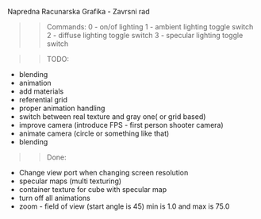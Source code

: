 Napredna Racunarska Grafika - Zavrsni rad
>> Commands:
0 - on/of lighting
1 - ambient lighting toggle switch 
2 - diffuse lighting toggle switch 
3 - specular lighting toggle switch

>> TODO: 
* blending
* animation
* add materials
* referential grid
* proper animation handling
* switch between real texture and gray one( or grid based)
* improve camera (introduce FPS - first person shooter camera)
* animate camera (circle or something like that)
* blending 

>> Done:
* Change view port when changing screen resolution
* specular maps (multi texturing)
* container texture for cube with specular map
* turn off all animations
* zoom - field of view (start angle is 45) min is 1.0 and max is 75.0
